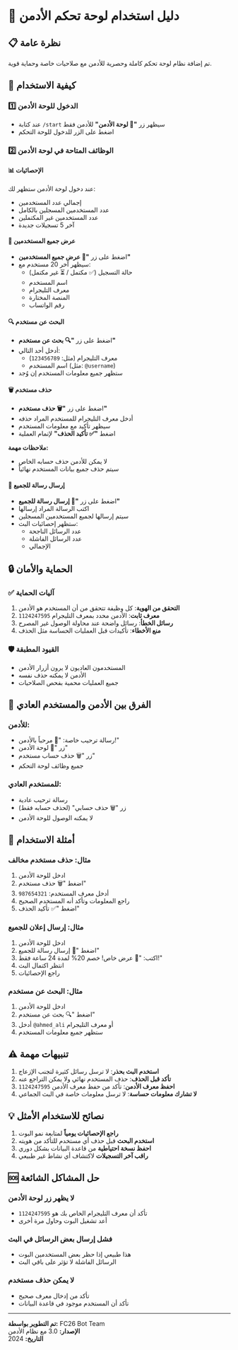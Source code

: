 # 🔐 دليل استخدام لوحة تحكم الأدمن

## 📋 نظرة عامة
تم إضافة نظام لوحة تحكم كاملة وحصرية للأدمن مع صلاحيات خاصة وحماية قوية.

## 🚀 كيفية الاستخدام

### 1️⃣ الدخول للوحة الأدمن
- عند كتابة `/start` سيظهر زر **"🔐 لوحة الأدمن"** للأدمن فقط
- اضغط على الزر للدخول للوحة التحكم

### 2️⃣ الوظائف المتاحة في لوحة الأدمن

#### 📊 الإحصائيات
عند دخول لوحة الأدمن ستظهر لك:
- إجمالي عدد المستخدمين
- عدد المستخدمين المسجلين بالكامل
- عدد المستخدمين غير المكتملين
- آخر 5 تسجيلات جديدة

#### 👥 عرض جميع المستخدمين
- اضغط على زر **"👥 عرض جميع المستخدمين"**
- سيظهر آخر 20 مستخدم مع:
  - حالة التسجيل (✅ مكتمل / ⏳ غير مكتمل)
  - اسم المستخدم
  - معرف التليجرام
  - المنصة المختارة
  - رقم الواتساب

#### 🔍 البحث عن مستخدم
- اضغط على زر **"🔍 بحث عن مستخدم"**
- أدخل أحد التالي:
  - معرف التليجرام (مثل: `123456789`)
  - اسم المستخدم (مثل: `@username`)
- ستظهر جميع معلومات المستخدم إن وُجد

#### 🗑️ حذف مستخدم
- اضغط على زر **"🗑️ حذف مستخدم"**
- أدخل معرف التليجرام للمستخدم المراد حذفه
- سيظهر تأكيد مع معلومات المستخدم
- اضغط **"✅ تأكيد الحذف"** لإتمام العملية

**ملاحظات مهمة:**
- لا يمكن للأدمن حذف حسابه الخاص
- سيتم حذف جميع بيانات المستخدم نهائياً

#### 📢 إرسال رسالة للجميع
- اضغط على زر **"📢 إرسال رسالة للجميع"**
- اكتب الرسالة المراد إرسالها
- سيتم إرسالها لجميع المستخدمين المسجلين
- ستظهر إحصائيات البث:
  - عدد الرسائل الناجحة
  - عدد الرسائل الفاشلة
  - الإجمالي

## 🔒 الحماية والأمان

### ✅ آليات الحماية
1. **التحقق من الهوية**: كل وظيفة تتحقق من أن المستخدم هو الأدمن
2. **معرف ثابت**: الأدمن محدد بمعرف التليجرام `1124247595`
3. **رسائل الخطأ**: رسائل واضحة عند محاولة الوصول غير المصرح
4. **منع الأخطاء**: تأكيدات قبل العمليات الحساسة مثل الحذف

### 🛡️ القيود المطبقة
- المستخدمون العاديون لا يرون أزرار الأدمن
- الأدمن لا يمكنه حذف نفسه
- جميع العمليات محمية بفحص الصلاحيات

## 📝 الفرق بين الأدمن والمستخدم العادي

### للأدمن:
- رسالة ترحيب خاصة: "👋 مرحباً بالأدمن!"
- زر "🔐 لوحة الأدمن"
- زر "🗑️ حذف حساب مستخدم"
- جميع وظائف لوحة التحكم

### للمستخدم العادي:
- رسالة ترحيب عادية
- زر "🗑️ حذف حسابي" (لحذف حسابه فقط)
- لا يمكنه الوصول للوحة الأدمن

## 🎯 أمثلة الاستخدام

### مثال: حذف مستخدم مخالف
1. ادخل للوحة الأدمن
2. اضغط "🗑️ حذف مستخدم"
3. أدخل معرف المستخدم: `987654321`
4. راجع المعلومات وتأكد أنه المستخدم الصحيح
5. اضغط "✅ تأكيد الحذف"

### مثال: إرسال إعلان للجميع
1. ادخل للوحة الأدمن
2. اضغط "📢 إرسال رسالة للجميع"
3. اكتب: "📣 عرض خاص! خصم 20% لمدة 24 ساعة فقط!"
4. انتظر اكتمال البث
5. راجع الإحصائيات

### مثال: البحث عن مستخدم
1. ادخل للوحة الأدمن
2. اضغط "🔍 بحث عن مستخدم"
3. أدخل `@ahmed_ali` أو معرف التليجرام
4. ستظهر جميع معلومات المستخدم

## ⚠️ تنبيهات مهمة

1. **استخدم البث بحذر**: لا ترسل رسائل كثيرة لتجنب الإزعاج
2. **تأكد قبل الحذف**: حذف المستخدم نهائي ولا يمكن التراجع عنه
3. **احفظ معرف الأدمن**: تأكد من حفظ معرف الأدمن `1124247595`
4. **لا تشارك معلومات حساسة**: لا ترسل معلومات خاصة في البث الجماعي

## 💡 نصائح للاستخدام الأمثل

1. **راجع الإحصائيات يومياً** لمتابعة نمو البوت
2. **استخدم البحث** قبل حذف أي مستخدم للتأكد من هويته
3. **احفظ نسخة احتياطية** من قاعدة البيانات بشكل دوري
4. **راقب آخر التسجيلات** لاكتشاف أي نشاط غير طبيعي

## 🆘 حل المشاكل الشائعة

### لا يظهر زر لوحة الأدمن
- تأكد أن معرف التليجرام الخاص بك هو `1124247595`
- أعد تشغيل البوت وحاول مرة أخرى

### فشل إرسال بعض الرسائل في البث
- هذا طبيعي إذا حظر بعض المستخدمين البوت
- الرسائل الفاشلة لا تؤثر على باقي البث

### لا يمكن حذف مستخدم
- تأكد من إدخال معرف صحيح
- تأكد أن المستخدم موجود في قاعدة البيانات

---

**تم التطوير بواسطة:** FC26 Bot Team  
**الإصدار:** 3.0 مع نظام الأدمن  
**التاريخ:** 2024